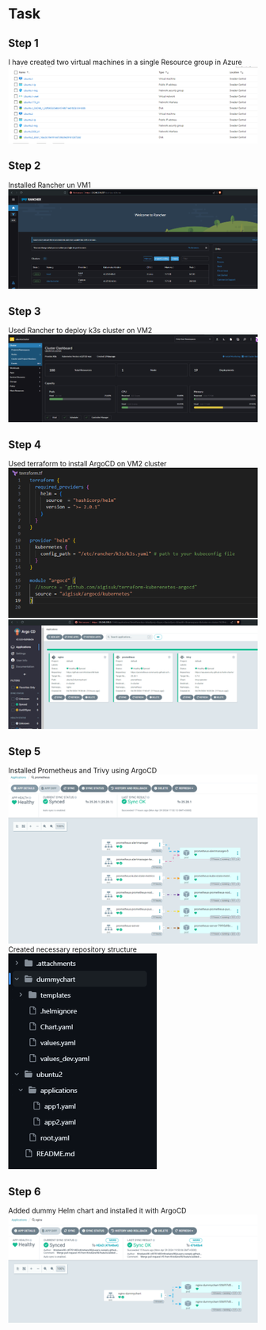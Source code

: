 # Task
## Step 1
I have created two virtual machines in a single Resource group in Azure
![vm](./.attachments/vm.png)

## Step 2
Installed Rancher un VM1
![rancher](./.attachments/rancher.png)

## Step 3
Used Rancher to deploy k3s cluster on VM2
![cluster](./.attachments/cluster.png)

## Step 4
Used terraform to install ArgoCD on VM2 cluster
![terraform](./.attachments/terraform.png)
![argocd](./.attachments/argocd.png)

## Step 5
Installed Prometheus and Trivy using ArgoCD
![prometheus](./.attachments/prometheus.png)
Created necessary repository structure
![structure](./.attachments/structure.png)

## Step 6
Added dummy Helm chart and installed it with ArgoCD
![dummy helm chart](./.attachments/helm.png)
